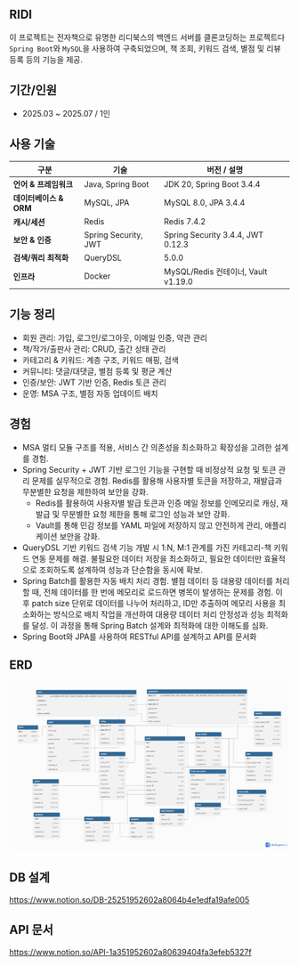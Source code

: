 ## RIDI

이 프로젝트는 전자책으로 유명한 리디북스의 백엔드 서버를 클론코딩하는 프로젝트다
`Spring Boot`와 `MySQL`을 사용하여 구축되었으며, 책 조회, 키워드 검색, 별점 및 리뷰 등록 등의 기능을 제공.

## 기간/인원

- 2025.03 ~ 2025.07 / 1인

## 사용 기술
| 구분               | 기술                   | 버전 / 설명                           |
| ---------------- | -------------------- | --------------------------------- |
| **언어 & 프레임워크**   | Java, Spring Boot    | JDK 20, Spring Boot 3.4.4         |
| **데이터베이스 & ORM** | MySQL, JPA           | MySQL 8.0, JPA 3.4.4              |
| **캐시/세션**        | Redis                | Redis 7.4.2                       |
| **보안 & 인증**      | Spring Security, JWT | Spring Security 3.4.4, JWT 0.12.3 |
| **검색/쿼리 최적화**    | QueryDSL             | 5.0.0                             |
| **인프라**          | Docker        | MySQL/Redis 컨테이너, Vault v1.19.0   |

## 기능 정리
- 회원 관리: 가입, 로그인/로그아웃, 이메일 인증, 약관 관리
- 책/작가/출판사 관리: CRUD, 출간 상태 관리
- 카테고리 & 키워드: 계층 구조, 키워드 매핑, 검색
- 커뮤니티: 댓글/대댓글, 별점 등록 및 평균 계산
- 인증/보안: JWT 기반 인증, Redis 토큰 관리
- 운영: MSA 구조, 별점 자동 업데이트 배치

## 경험
- MSA 멀티 모듈 구조를 적용, 서비스 간 의존성을 최소화하고 확장성을 고려한 설계를 경험.
- Spring Security + JWT 기반 로그인 기능을 구현할 때 비정상적 요청 및 토큰 관리 문제를 실무적으로 경험. Redis를 활용해 사용자별 토큰을 저장하고, 재발급과 무분별한 요청을 제한하여 보안을 강화.
  - Redis를 활용하여 사용자별 발급 토큰과 인증 메일 정보를 인메모리로 캐싱, 재발급 및 무분별한 요청 제한을 통해 로그인 성능과 보안 강화.
  - Vault를 통해 민감 정보를 YAML 파일에 저장하지 않고 안전하게 관리, 애플리케이션 보안을 강화.
- QueryDSL 기반 키워드 검색 기능 개발 시 1:N, M:1 관계를 가진 카테고리-책 키워드 연동 문제를 해결. 불필요한 데이터 저장을 최소화하고, 필요한 데이터만 효율적으로 조회하도록 설계하여 성능과 단순함을 동시에 확보.
- Spring Batch를 활용한 자동 배치 처리 경험. 별점 데이터 등 대용량 데이터를 처리할 때, 전체 데이터를 한 번에 메모리로 로드하면 병목이 발생하는 문제를 경험. 이후 patch size 단위로 데이터를 나누어 처리하고, ID만 추출하여 메모리 사용을 최소화하는 방식으로 배치 작업을 개선하여 대용량 데이터 처리 안정성과 성능 최적화를 달성. 이 과정을 통해 Spring Batch 설계와 최적화에 대한 이해도를 심화.
- Spring Boot와 JPA를 사용하여 RESTful API를 설계하고 API를 문서화

## ERD
![ERD.png](images%2FERD.png)

## DB 설계
https://www.notion.so/DB-25251952602a8064b4e1edfa19afe005
## API 문서
https://www.notion.so/API-1a351952602a80639404fa3efeb5327f

